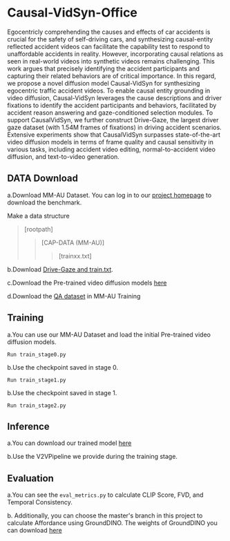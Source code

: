 # Causal-VidSyn-Office
Egocentricly comprehending the causes and effects of car accidents is crucial for the safety of self-driving cars, and synthesizing causal-entity reflected accident videos can facilitate the capability test to respond to unaffordable accidents in reality. However, incorporating causal relations as seen in real-world videos into synthetic videos remains challenging. This work argues that precisely identifying the accident participants and capturing their related behaviors are of critical importance. In this regard, we propose a novel diffusion model Causal-VidSyn for synthesizing egocentric traffic accident videos. To enable causal entity grounding in video diffusion, Causal-VidSyn leverages the cause descriptions and driver fixations to identify the accident participants and behaviors, facilitated by accident reason answering and gaze-conditioned selection modules. To support CausalVidSyn, we further construct Drive-Gaze, the largest driver gaze dataset (with 1.54M frames of fixations) in driving accident scenarios. Extensive experiments show that CausalVidSyn surpasses state-of-the-art video diffusion models in terms of frame quality and causal sensitivity in various tasks, including accident video editing, normal-to-accident video diffusion, and text-to-video generation.

## DATA Download
a.Download MM-AU Dataset. You can log in to our [project homepage](http://www.lotvsmmau.net) to download the benchmark.

Make a data structure
>[rootpath]
>>[CAP-DATA (MM-AU)]
>>>[trainxx.txt]

b.Download [Drive-Gaze and train.txt](https://pan.baidu.com/s/1FWgrNmK2hfAv9VH3sEWZqA?pwd=u9es).

c.Download the Pre-trained video diffusion models [here](https://pan.baidu.com/s/1eORCcoWz7hWRIGJd9Wy3nA?pwd=4g4i)

d.Download the [QA dataset](https://pan.baidu.com/s/1j0PpptGEO0F7lh_PevkMfw?pwd=i2xk ) in MM-AU Training

## Training
a.You can use our MM-AU Dataset and load the initial Pre-trained video diffusion models.

```Run train_stage0.py```

b.Use the checkpoint saved in stage 0.

```Run train_stage1.py```

b.Use the checkpoint saved in stage 1.

```Run train_stage2.py```

## Inference
a.You can download our trained model [here](https://pan.baidu.com/s/1lSYrJGTvRAqrfDIkGUlGGQ?pwd=d9cx)

b.Use the V2VPipeline we provide during the training stage.

## Evaluation
a.You can see the ```eval_metrics.py``` to calculate CLIP Score, FVD, and Temporal Consistency.

b. Additionally, you can choose the master's branch in this project to calculate Affordance using GroundDINO. 
The weights of GroundDINO you can download [here](https://pan.baidu.com/s/1AAN7-VDaJ5UsWczEEwwHMQ?pwd=39h2) 
